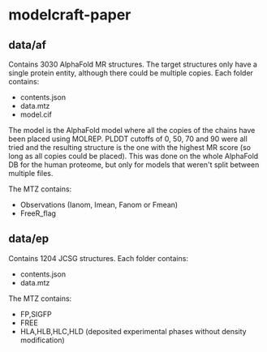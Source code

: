 # modelcraft-paper

## data/af

Contains 3030 AlphaFold MR structures.
The target structures only have a single protein entity,
although there could be multiple copies.
Each folder contains:

- contents.json
- data.mtz
- model.cif

The model is the AlphaFold model
where all the copies of the chains have been placed using MOLREP.
PLDDT cutoffs of 0, 50, 70 and 90 were all tried and the resulting structure
is the one with the highest MR score (so long as all copies could be placed).
This was done on the whole AlphaFold DB for the human proteome,
but only for models that weren't split between multiple files.

The MTZ contains:

- Observations (Ianom, Imean, Fanom or Fmean)
- FreeR_flag

## data/ep

Contains 1204 JCSG structures.
Each folder contains:

- contents.json
- data.mtz

The MTZ contains:

- FP,SIGFP
- FREE
- HLA,HLB,HLC,HLD (deposited experimental phases without density modification)
